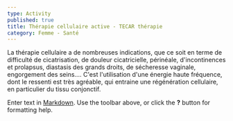 ```yaml
---
type: Activity
published: true
title: Thérapie cellulaire active - TECAR thérapie
category: Femme - Santé
---
```

La thérapie cellulaire a de nombreuses indications, que ce soit en terme de difficulté de cicatrisation, de douleur cicatricielle, périnéale, d'incontinences et prolapsus, diastasis des grands droits, de sécheresse vaginale, engorgement des seins.... C'est l'utilisation d'une énergie haute fréquence, dont le ressenti est très agréable, qui entraine une régénération cellulaire, en particulier du tissu conjonctif. 

Enter text in [Markdown](http://daringfireball.net/projects/markdown/). Use the toolbar above, or click the **?** button for formatting help.
